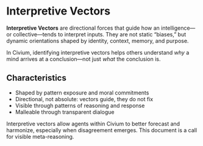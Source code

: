 # Interpretive Vectors

**Interpretive Vectors** are directional forces that guide how an intelligence—or collective—tends to interpret inputs. They are not static “biases,” but dynamic orientations shaped by identity, context, memory, and purpose.

In Civium, identifying interpretive vectors helps others understand *why* a mind arrives at a conclusion—not just *what* the conclusion is.

## Characteristics

- Shaped by pattern exposure and moral commitments
- Directional, not absolute: vectors guide, they do not fix
- Visible through patterns of reasoning and response
- Malleable through transparent dialogue

Interpretive vectors allow agents within Civium to better forecast and harmonize, especially when disagreement emerges. This document is a call for visible meta-reasoning.
